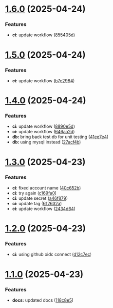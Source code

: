 # [1.6.0](https://github.com/ccrawford4/search/compare/v1.5.0...v1.6.0) (2025-04-24)


### Features

* **ci:** update workflow ([855405d](https://github.com/ccrawford4/search/commit/855405d61467cd9b92b6422e945012cae9c97586))

# [1.5.0](https://github.com/ccrawford4/search/compare/v1.4.0...v1.5.0) (2025-04-24)


### Features

* **ci:** update workflow ([b7c2984](https://github.com/ccrawford4/search/commit/b7c298481bde528ea8cc256214aab03ab577be4b))

# [1.4.0](https://github.com/ccrawford4/search/compare/v1.3.0...v1.4.0) (2025-04-24)


### Features

* **ci:** update workflow ([8890e5d](https://github.com/ccrawford4/search/commit/8890e5d5f0cb5c4db2cfd527e1aabffd8316937e))
* **ci:** update workflow ([646aa2d](https://github.com/ccrawford4/search/commit/646aa2d9c86ec402ea8505d1c49986f13b59d5f6))
* **db:** bring back test db for unit testing ([41ee7e4](https://github.com/ccrawford4/search/commit/41ee7e4b34a26c14d3f768790d4af8eeb888a97d))
* **db:** using mysql instead ([27acf4b](https://github.com/ccrawford4/search/commit/27acf4b8335cae829464406d8989dc25e70cee31))

# [1.3.0](https://github.com/ccrawford4/search/compare/v1.2.0...v1.3.0) (2025-04-23)


### Features

* **ci:** fixed account name ([40c652b](https://github.com/ccrawford4/search/commit/40c652b9239d5f51c39a7122a6a74fd4a339ba9d))
* **ci:** try again ([c169fa0](https://github.com/ccrawford4/search/commit/c169fa0ca18b69d1db55b7cd635c2ba7ddf74d9f))
* **ci:** update secret ([a46f879](https://github.com/ccrawford4/search/commit/a46f8790fbdace95c31afc607153672868ef813a))
* **ci:** update tag ([612632a](https://github.com/ccrawford4/search/commit/612632a0a5cd9c5d75a78a9a1500a8d4dfa3110e))
* **ci:** update workflow ([2434d64](https://github.com/ccrawford4/search/commit/2434d64b5a4574360e53bf82140cdd8e94278057))

# [1.2.0](https://github.com/ccrawford4/search/compare/v1.1.0...v1.2.0) (2025-04-23)


### Features

* **ci:** using github oidc connect ([d12c7ec](https://github.com/ccrawford4/search/commit/d12c7ec0dd117c3d90b541e010a55c1c9524d8b9))

# [1.1.0](https://github.com/ccrawford4/search/compare/v1.0.0...v1.1.0) (2025-04-23)


### Features

* **docs:** updated docs ([118c8e5](https://github.com/ccrawford4/search/commit/118c8e5c5fbe4e0cab6df1973e94edf97c7617cc))
